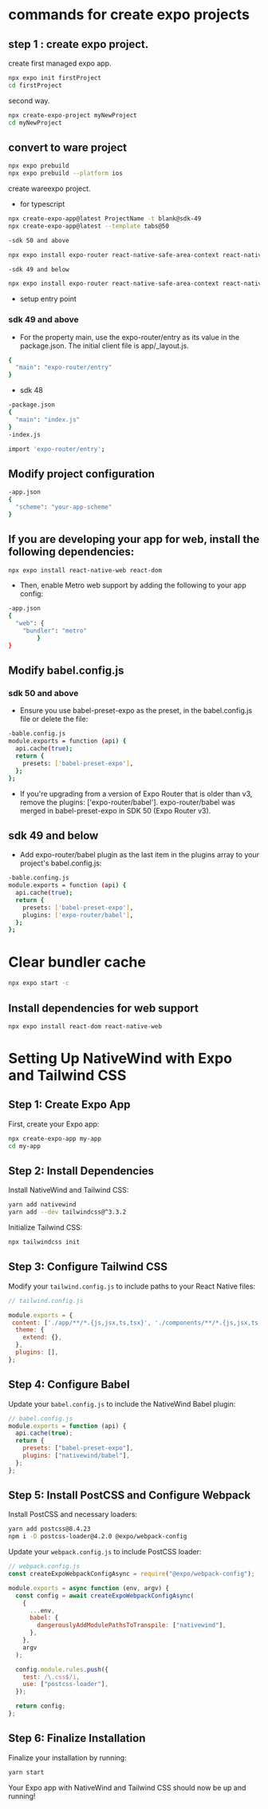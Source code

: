 # commands for create expo projects

## step 1 : create expo project.

create first managed expo app.

```bash
npx expo init firstProject
cd firstProject
```

second way.

```bash
npx create-expo-project myNewProject
cd myNewProject
```

## convert to ware project

```bash
npx expo prebuild
npx expo prebuild --platform ios
```

create wareexpo project.

- for typescript

```bash
npx create-expo-app@latest ProjectName -t blank@sdk-49
npx create-expo-app@latest --template tabs@50
```

```bash
-sdk 50 and above

npx expo install expo-router react-native-safe-area-context react-native-screens expo-linking expo-constants expo-status-bar

-sdk 49 and below

npx expo install expo-router react-native-safe-area-context react-native-screens expo-linking expo-constants expo-status-bar react-native-gesture-handler
```

- setup entry point

### sdk 49 and above

- For the property main, use the expo-router/entry as its value in the package.json. The initial client file is app/\_layout.js.

```bash package.json
{
  "main": "expo-router/entry"
}

```

- sdk 48

```bash
-package.json
{
  "main": "index.js"
}
-index.js

import 'expo-router/entry';

```

## Modify project configuration

```bash
-app.json
{
  "scheme": "your-app-scheme"
}

```

## If you are developing your app for web, install the following dependencies:

```bash
npx expo install react-native-web react-dom
```

- Then, enable Metro web support by adding the following to your app config:

```bash
-app.json
{
  "web": {
    "bundler": "metro"
        }
}
```

## Modify babel.config.js

### sdk 50 and above

- Ensure you use babel-preset-expo as the preset, in the babel.config.js file or delete the file:

```bash
-bable.config.js
module.exports = function (api) {
  api.cache(true);
  return {
    presets: ['babel-preset-expo'],
  };
};
```

- If you're upgrading from a version of Expo Router that is older than v3, remove the plugins: ['expo-router/babel']. expo-router/babel was merged in babel-preset-expo in SDK 50 (Expo Router v3).

## sdk 49 and below

- Add expo-router/babel plugin as the last item in the plugins array to your project's babel.config.js:

```bash
-bable.confing.js
module.exports = function (api) {
  api.cache(true);
  return {
    presets: ['babel-preset-expo'],
    plugins: ['expo-router/babel'],
  };
};
```

# Clear bundler cache

```bash
npx expo start -c
```

## Install dependencies for web support

```bash
npx expo install react-dom react-native-web
```

# Setting Up NativeWind with Expo and Tailwind CSS

## Step 1: Create Expo App

First, create your Expo app:

```bash
npx create-expo-app my-app
cd my-app
```

## Step 2: Install Dependencies

Install NativeWind and Tailwind CSS:

```bash
yarn add nativewind
yarn add --dev tailwindcss@^3.3.2
```

Initialize Tailwind CSS:

```bash
npx tailwindcss init
```

## Step 3: Configure Tailwind CSS

Modify your `tailwind.config.js` to include paths to your React Native files:

```javascript
// tailwind.config.js

module.exports = {
 content: ['./app/**/*.{js,jsx,ts,tsx}', './components/**/*.{js,jsx,ts,tsx}'],
  theme: {
    extend: {},
  },
  plugins: [],
};
```

## Step 4: Configure Babel

Update your `babel.config.js` to include the NativeWind Babel plugin:

```javascript
// babel.config.js
module.exports = function (api) {
  api.cache(true);
  return {
    presets: ["babel-preset-expo"],
    plugins: ["nativewind/babel"],
  };
};
```

## Step 5: Install PostCSS and Configure Webpack

Install PostCSS and necessary loaders:

```bash
yarn add postcss@8.4.23
npm i -D postcss-loader@4.2.0 @expo/webpack-config
```

Update your `webpack.config.js` to include PostCSS loader:

```javascript
// webpack.config.js
const createExpoWebpackConfigAsync = require("@expo/webpack-config");

module.exports = async function (env, argv) {
  const config = await createExpoWebpackConfigAsync(
    {
      ...env,
      babel: {
        dangerouslyAddModulePathsToTranspile: ["nativewind"],
      },
    },
    argv
  );

  config.module.rules.push({
    test: /\.css$/i,
    use: ["postcss-loader"],
  });

  return config;
};
```

## Step 6: Finalize Installation

Finalize your installation by running:

```bash
yarn start
```

Your Expo app with NativeWind and Tailwind CSS should now be up and running!
